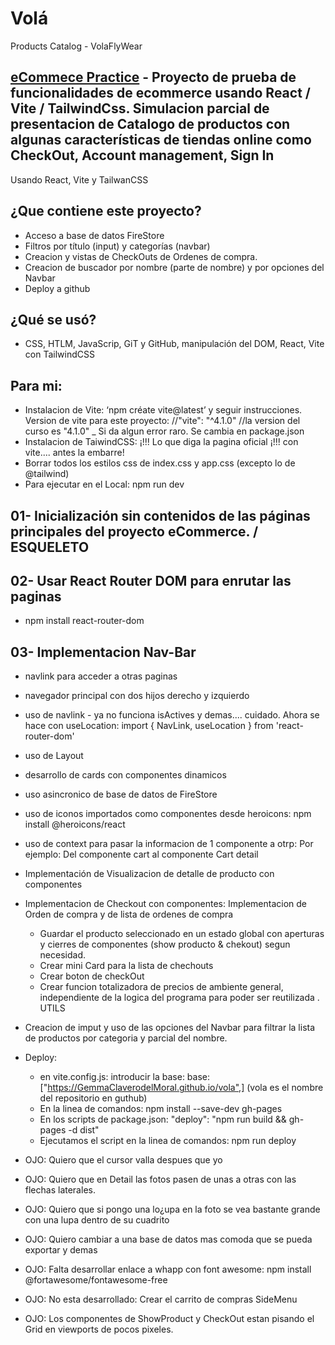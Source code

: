 # Volá
Products Catalog - VolaFlyWear
## [eCommece Practice](https://gemmaclaverodelmoral.github.io/vola/) - Proyecto de prueba de funcionalidades de ecommerce usando React / Vite / TailwindCss. Simulacion parcial de presentacion de Catalogo de productos con algunas características de tiendas online como CheckOut, Account management, Sign In
Usando React, Vite y TailwanCSS

## ¿Que contiene este proyecto?
-	Acceso a base de datos FireStore
-	Filtros por título (input) y categorías (navbar) 
-	Creacion y vistas de CheckOuts de Ordenes de compra.
-	Creacion de buscador por nombre (parte de nombre) y por opciones del Navbar
-	Deploy a github
## ¿Qué se usó?
-	CSS, HTLM, JavaScrip, GiT y GitHub, manipulación del DOM, React, Vite con TailwindCSS
  
## Para mi:
-	Instalacion de Vite: ‘npm créate vite@latest’ y seguir instrucciones. Version de vite para este proyecto:
    //"vite": "^4.1.0" 
    //la version del curso es "4.1.0" _ Si da algun error raro. Se cambia en package.json
-	Instalacion de TaiwindCSS: ¡!!! Lo que diga la pagina oficial ¡!!! con vite.... antes la embarre!
-	Borrar todos los estilos css de index.css y app.css (excepto lo de @tailwind)
-	Para ejecutar en el Local: npm run dev 

## 01- Inicialización sin contenidos de las páginas principales del proyecto eCommerce. / ESQUELETO
## 02- Usar React Router DOM para enrutar las paginas
- npm install react-router-dom
## 03- Implementacion Nav-Bar 
- navlink para acceder a otras paginas
- navegador principal con dos hijos derecho y izquierdo
- uso de navlink - ya no funciona isActives y demas.... cuidado. Ahora se hace con useLocation:     import { NavLink, useLocation } from 'react-router-dom'
- uso de Layout
- desarrollo de cards con componentes dinamicos
- uso asincronico de base de datos de FireStore
- uso de iconos importados como componentes desde heroicons: npm install @heroicons/react
- uso de context para pasar la informacion de 1 componente a otrp: Por ejemplo: Del componente cart al componente Cart detail
- Implementación de Visualizacion de detalle de producto con componentes
- Implementacion de Checkout con componentes: Implementacion de Orden de compra y de lista de ordenes de compra
    - Guardar el producto seleccionado en un estado global con aperturas y cierres de componentes (show producto & chekout) segun necesidad.
    - Crear mini Card para la lista de chechouts
    - Crear boton de checkOut
    - Crear funcion totalizadora de precios de ambiente general, independiente de la logica del programa para poder ser reutilizada . UTILS
- Creacion de imput y uso de las opciones del Navbar para filtrar la lista de productos por categoria y parcial del nombre.
- Deploy:
    - en vite.config.js: introducir la base: base: ["https://GemmaClaverodelMoral.github.io/vola",] (vola es el nombre del repositorio en guthub)
    - En la linea de comandos: npm install --save-dev gh-pages
    - En los scripts de package.json: "deploy": "npm run build && gh-pages -d dist"
    - Ejecutamos el script en la linea de comandos: npm run deploy

- OJO: Quiero que el cursor valla despues que yo
- OJO: Quiero que en Detail las fotos pasen de unas a otras con las flechas laterales.
- OJO: Quiero que si pongo una lo¿upa en la foto se vea bastante grande con una lupa dentro de su cuadrito
- OJO: Quiero cambiar a una base de datos mas comoda que se pueda exportar y demas
- OJO: Falta desarrollar enlace a whapp con font awesome: npm install @fortawesome/fontawesome-free
- OJO: No esta desarrollado: Crear el carrito de compras SideMenu
- OJO: Los componentes de ShowProduct y CheckOut estan pisando el Grid en viewports de pocos pixeles.


